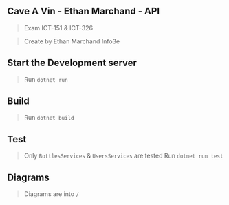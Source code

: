 
## Cave A Vin - Ethan Marchand - API

> Exam ICT-151 & ICT-326

> Create by Ethan Marchand Info3e

## Start the Development server

> Run `dotnet run`

## Build

> Run `dotnet build`

## Test

> Only `BottlesServices` & `UsersServices` are tested
> Run `dotnet run test`

## Diagrams

> Diagrams are into `/`

